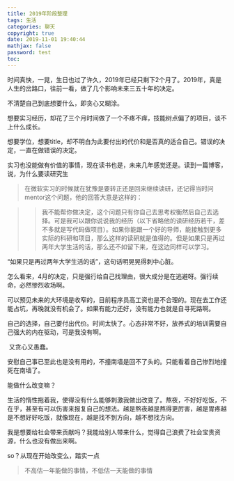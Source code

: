 ```yaml
---
title: 2019年阶段整理
tags: 生活
categories: 聊天
copyright: true
date: 2019-11-01 19:40:44
mathjax: false
password: test
toc:
---
```



​    时间真快，一晃，生日也过了许久，2019年已经只剩下2个月了。2019年，真是人生的岔路口，往前一看，做了几个影响未来三五十年的决定。

  

   不清楚自己到底想要什么，即贪心又糊涂。

   想要实习经历，却花了三个月时间做了一个不疼不痒，技能树点偏了的项目，谈不上什么成长。

   想要学位，想要title，却不明白为此要付出的代价和是否真的适合自己。错误的决定，一直在做错误的决定。

   实习也没能做有价值的事情，现在读书也是，未来几年感觉还是。读到一篇博客，说，为什么要读研究生

>在微软实习的时候就在犹豫是要转正还是回来继续读研，还记得当时问mentor这个问题，他的回答大意是这样的：

>> 我不能帮你做决定，这个问题只有你自己去思考权衡然后自己去选择。可是我可以跟你说说我的经历（以下省略他的读研经历若干，差不多就是写代码做项目）。如果你能跟一个好的导师，能接触到更多实际的科研和项目，那么这样的读研就是值得的。但是如果只是再过两年大学生活的话，那么还不如留下来，在这边同样可以学习。

“如果只是再过两年大学生活的话”，这句话明晃晃得刺中心脏。

怎么看来，4月的决定，只是强行给自己找理由，很大成分是在逃避呀。强行续命，必然惨烈收场啊。

可以预见未来的大环境是收窄的，目前程序员高工资也是不合理的。现在去工作还能占坑，再晚就没有机会了。如果有能力还好，没有能力也就是自寻死路啊。

自己的选择，自己要付出代价。时间太快了。心态非常不好，放养式的培训需要自己强大的内在驱动，可是我没有啊。

​    又贪心又愚蠢。

​    安慰自己事已至此也是没有用的，不撞南墙是回不了头的。只能看着自己惨烈地撞死在南墙了。



能做什么改变嘛？

​     生活的惰性拖着我，使得没有什么能够刺激我做出改变了。熬夜，不好好吃饭，不在乎，甚至有可以伤害来报复自己的想法。越是熬夜越是熬得更厉害，越是胃疼越是不想好好吃饭，就像现在，越是找不到方向，越不想找方向。

​    我是想要给社会带来贡献吗？我能给别人带来什么，觉得自己浪费了社会宝贵资源，什么也没有做出来啊。



so？从现在开始改变么，踏实一点

> 不高估一年能做的事情，不低估一天能做的事情